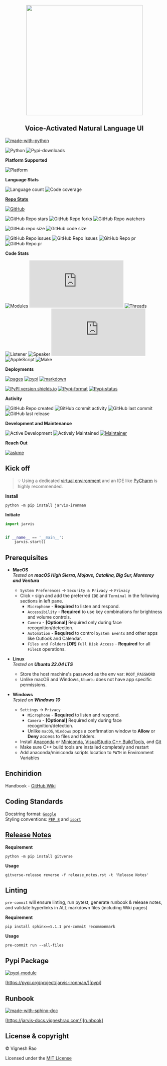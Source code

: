<p align="center" style="text-align: center">
  <img src="https://vigneshrao.com/Jarvis/logo.png" width="371px" height="350px">
</p>
<h2 align="center">Voice-Activated Natural Language UI</h2>

[![made-with-python](https://img.shields.io/badge/Made%20with-Python-blue?style=for-the-badge&logo=Python)][python]

![Python](https://img.shields.io/badge/python-3.8%20%7C%203.9%20%7C%203.10%20%7C%203.11-orange)
![Pypi-downloads](https://img.shields.io/pypi/dm/jarvis-ironman)

**Platform Supported**

![Platform](https://img.shields.io/badge/Platform-Linux|MacOS|Windows-1f425f.svg)

**Language Stats**

![Language count](https://img.shields.io/github/languages/count/thevickypedia/Jarvis)
![Code coverage](https://img.shields.io/github/languages/top/thevickypedia/Jarvis)

**[Repo Stats][repo]**

[![GitHub](https://img.shields.io/github/license/thevickypedia/Jarvis)][license]

![GitHub Repo stars](https://img.shields.io/github/stars/thevickypedia/Jarvis)
![GitHub Repo forks](https://img.shields.io/github/forks/thevickypedia/Jarvis)
![GitHub Repo watchers](https://img.shields.io/github/watchers/thevickypedia/Jarvis)

![GitHub repo size](https://img.shields.io/github/repo-size/thevickypedia/Jarvis)
![GitHub code size](https://img.shields.io/github/languages/code-size/thevickypedia/Jarvis)

![GitHub Repo issues](https://img.shields.io/github/issues-closed-raw/thevickypedia/Jarvis)
![GitHub Repo issues](https://img.shields.io/github/issues-raw/thevickypedia/Jarvis)
![GitHub Repo pr](https://img.shields.io/github/issues-pr-closed-raw/thevickypedia/Jarvis)
![GitHub Repo pr](https://img.shields.io/github/issues-pr-raw/thevickypedia/Jarvis)

**Code Stats**

![Modules](https://img.shields.io/github/search/thevickypedia/Jarvis/module)
![Python](https://img.shields.io/github/search/thevickypedia/Jarvis/.py)
![Threads](https://img.shields.io/github/search/thevickypedia/Jarvis/thread)
![Listener](https://img.shields.io/github/search/thevickypedia/Jarvis/listener)
![Speaker](https://img.shields.io/github/search/thevickypedia/Jarvis/speaker)
![Bash](https://img.shields.io/github/search/thevickypedia/Jarvis/.sh)
![AppleScript](https://img.shields.io/github/search/thevickypedia/Jarvis/.scpt)
![Make](https://img.shields.io/github/search/thevickypedia/Jarvis/Makefile)

**Deployments**

[![pages](https://github.com/thevickypedia/Jarvis/actions/workflows/pages/pages-build-deployment/badge.svg)][gha_pages]
[![pypi](https://github.com/thevickypedia/Jarvis/actions/workflows/python-publish.yml/badge.svg)][gha_pypi]
[![markdown](https://github.com/thevickypedia/Jarvis/actions/workflows/markdown-validation.yml/badge.svg)][gha_md_valid]

[![PyPI version shields.io](https://img.shields.io/pypi/v/jarvis-ironman)][pypi]
[![Pypi-format](https://img.shields.io/pypi/format/jarvis-ironman)](https://pypi.org/project/jarvis-ironman/#files)
[![Pypi-status](https://img.shields.io/pypi/status/jarvis-ironman)][pypi]

**Activity**

![GitHub Repo created](https://img.shields.io/date/1599432310)
![GitHub commit activity](https://img.shields.io/github/commit-activity/y/thevickypedia/Jarvis)
![GitHub last commit](https://img.shields.io/github/last-commit/thevickypedia/Jarvis)
![GitHub last release](https://img.shields.io/github/release-date/thevickypedia/Jarvis)

**Development and Maintenance**

![Active Development](https://img.shields.io/badge/Development%20Level-Actively%20Developed-success.svg)
![Actively Maintained](https://img.shields.io/badge/Maintenance%20Level-Actively%20Maintained-success.svg)
[![Maintainer](https://img.shields.io/badge/Maintained%20By-Vignesh%20Sivanandha%20Rao-blue.svg)][webpage]

**Reach Out**

[![ askme ](https://img.shields.io/badge/SELECT%20*%20FROM-questions-1abc9c.svg)][webpage_contact]

## Kick off

> :bulb: Using a dedicated [virtual environment][venv] and an IDE like [PyCharm][pycharm] is highly recommended.

**Install**
```shell
python -m pip install jarvis-ironman
```

**Initiate**
```python
import jarvis


if __name__ == '__main__':
    jarvis.start()
```

## Prerequisites
   - **MacOS** <br> _Tested on **macOS High Sierra, Mojave, Catalina, Big Sur, Monterey and Ventura**_
     - `System Preferences` → `Security & Privacy` → `Privacy`
     - Click `+` sign and add the preferred `IDE` and `Terminal` in the following sections in left pane.
       - `Microphone` - **Required** to listen and respond.
       - `Accessibility` - **Required** to use key combinations for brightness and volume controls.
       - `Camera` - **[Optional]** Required only during face recognition/detection.
       - `Automation` - **Required** to control `System Events` and other apps like Outlook and Calendar.
       - `Files and Folders` **[OR]** `Full Disk Access` - **Required** for all `FileIO` operations.

   - **Linux** <br> _Tested on **Ubuntu 22.04 LTS**_
     - Store the host machine's password as the env var: `ROOT_PASSWORD`
     - Unlike macOS and Windows, `Ubuntu` does not have app specific permissions.

   - **Windows** <br> _Tested on **Windows 10**_
     - `Settings` → `Privacy`
       - `Microphone` - **Required** to listen and respond.
       - `Camera` - **[Optional]** Required only during face recognition/detection.
       - Unlike `macOS`, `Windows` pops a confirmation window to **Allow** or **Deny** access to files and folders.
     - Install [Anaconda][conda] or [Miniconda][miniconda], [VisualStudio C++ BuildTools][vcpp], and [Git][git-cli]
     - Make sure C++ build tools are installed completely and restart
     - Add anaconda/miniconda scripts location to `PATH` in Environment Variables

## Enchiridion
Handbook - [GitHub Wiki][wiki]

## Coding Standards
Docstring format: [`Google`][google-docs] <br>
Styling conventions: [`PEP 8`][pep8] and [`isort`][isort]

## [Release Notes][release-notes]
**Requirement**
```shell
python -m pip install gitverse
```

**Usage**
```shell
gitverse-release reverse -f release_notes.rst -t 'Release Notes'
```

## Linting
`pre-commit` will ensure linting, run pytest, generate runbook & release notes, and validate hyperlinks in ALL
markdown files (including Wiki pages)

**Requirement**
```shell
pip install sphinx==5.1.1 pre-commit recommonmark
```

**Usage**
```shell
pre-commit run --all-files
```

## Pypi Package
[![pypi-module](https://img.shields.io/badge/Software%20Repository-pypi-1f425f.svg)][pypi-repo]

[https://pypi.org/project/jarvis-ironman/][pypi]

## Runbook
[![made-with-sphinx-doc](https://img.shields.io/badge/Code%20Docs-Sphinx-1f425f.svg)][sphinx]

[https://jarvis-docs.vigneshrao.com/][runbook]

## License & copyright

&copy; Vignesh Rao

Licensed under the [MIT License][license]

[python]: https://python.org
[venv]: https://docs.python.org/3/tutorial/venv.html
[pycharm]: https://www.jetbrains.com/pycharm/
[repo]: https://api.github.com/repos/thevickypedia/Jarvis
[license]: https://github.com/thevickypedia/Jarvis/blob/master/LICENSE
[pypi]: https://pypi.org/project/jarvis-ironman
[pypi-repo]: https://packaging.python.org/tutorials/packaging-projects/
[wiki]: https://github.com/thevickypedia/Jarvis/wiki
[release-notes]: https://github.com/thevickypedia/Jarvis/blob/master/release_notes.rst
[gha_pages]: https://github.com/thevickypedia/Jarvis/actions/workflows/pages/pages-build-deployment
[gha_pypi]: https://github.com/thevickypedia/Jarvis/actions/workflows/python-publish.yml
[gha_md_valid]: https://github.com/thevickypedia/Jarvis/actions/workflows/markdown-validation.yml
[webpage]: https://vigneshrao.com/
[webpage_contact]: https://vigneshrao.com/contact
[conda]: https://docs.conda.io/projects/conda/en/latest/user-guide/install/
[miniconda]: https://docs.conda.io/en/latest/miniconda.html#windows-installers
[vcpp]: https://visualstudio.microsoft.com/visual-cpp-build-tools/
[git-cli]: https://git-scm.com/download/win/
[google-docs]: https://google.github.io/styleguide/pyguide.html#38-comments-and-docstrings
[pep8]: https://www.python.org/dev/peps/pep-0008/
[isort]: https://pycqa.github.io/isort/
[sphinx]: https://www.sphinx-doc.org/en/master/man/sphinx-autogen.html
[runbook]: https://jarvis-docs.vigneshrao.com/

